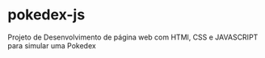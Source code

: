 # pokedex-js
Projeto de Desenvolvimento  de página web com HTMl, CSS e JAVASCRIPT para simular uma Pokedex
